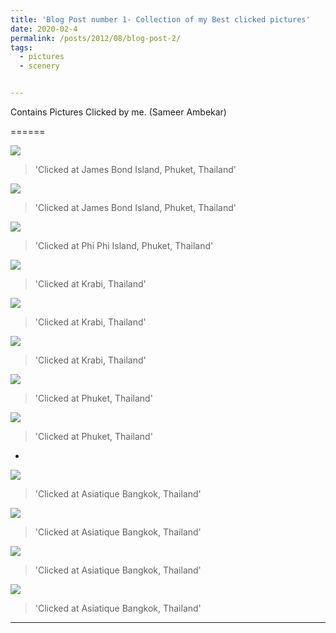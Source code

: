 ```yaml
---
title: 'Blog Post number 1- Collection of my Best clicked pictures'
date: 2020-02-4
permalink: /posts/2012/08/blog-post-2/
tags:
  - pictures
  - scenery


---
```


Contains Pictures Clicked by me. (Sameer Ambekar)

======

![](/images/imgs/DSC_0144_thai.JPG)

> 'Clicked at James Bond Island, Phuket, Thailand'

![](/images/DSC_0307_thai.JPG)

> 'Clicked at James Bond Island, Phuket, Thailand'

![](/images/imgs/DSC_0367-min.JPG)
> 'Clicked at Phi Phi Island, Phuket, Thailand'

![](/images/imgs/DSC_0487-min.JPG)
> 'Clicked at Krabi, Thailand'

![](/images/imgs/DSC_0501-min.JPG)
> 'Clicked at Krabi, Thailand'

![](/images/imgs/DSC_0501-min.JPG)
> 'Clicked at Krabi, Thailand'

![](/images/imgs/DSC_0790-min.JPG)
> 'Clicked at Phuket, Thailand'

![](/images/imgs/DSC_0791-min.JPG)
> 'Clicked at Phuket, Thailand'
-
![](/images/imgs/DSC_0350-min.JPG)
> 'Clicked at Asiatique Bangkok, Thailand'

![](/images/imgs/DSC_0362-min.JPG)
> 'Clicked at Asiatique Bangkok, Thailand'

![](/images/imgs/DSC_0340-min.JPG)
> 'Clicked at Asiatique Bangkok, Thailand'

![](/images/imgs/DSC_0366-min.JPG)
> 'Clicked at Asiatique Bangkok, Thailand'

------